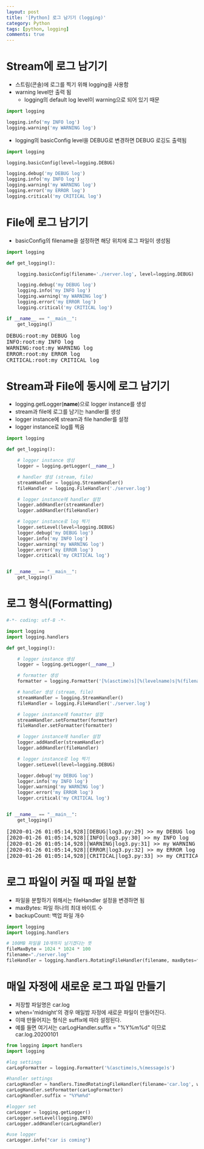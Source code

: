 ```yaml
---
layout: post
title: '[Python] 로그 남기기 (logging)'
category: Python
tags: [python, logging]
comments: true
---
```


# Stream에 로그 남기기
- 스트림(콘솔)에 로그를 찍기 위해 logging을 사용함
- warning level만 출력 됨
	- logging의 default log level이 warning으로 되어 있기 때문

~~~python
import logging

logging.info('my INFO log')
logging.warning('my WARNING log')
~~~

- logging의 basicConfig level을 DEBUG로 변경하면 DEBUG 로깅도 출력됨

~~~python
import logging

logging.basicConfig(level=logging.DEBUG)

logging.debug('my DEBUG log')
logging.info('my INFO log')
logging.warning('my WARNING log')
logging.error('my ERROR log')
logging.critical('my CRITICAL log')
~~~

# File에 로그 남기기
- basicConfig의 filename을 설정하면 해당 위치에 로그 파일이 생성됨

~~~python
import logging

def get_logging():

    logging.basicConfig(filename='./server.log', level=logging.DEBUG)

    logging.debug('my DEBUG log')
    logging.info('my INFO log')
    logging.warning('my WARNING log')
    logging.error('my ERROR log')
    logging.critical('my CRITICAL log')

if __name__ == "__main__":
    get_logging()
~~~

<pre>
DEBUG:root:my DEBUG log
INFO:root:my INFO log
WARNING:root:my WARNING log
ERROR:root:my ERROR log
CRITICAL:root:my CRITICAL log
</pre>

# Stream과 File에 동시에 로그 남기기
- logging.getLogger(__name__)으로 logger instance를 생성
- stream과 file에 로그를 남기는 handler를 생성
- logger instance에 stream과 file handler를 설정
- logger instance로 log를 찍음

~~~python
import logging

def get_logging():

    # logger instance 생성
    logger = logging.getLogger(__name__)

    # handler 생성 (stream, file)
    streamHandler = logging.StreamHandler()
    fileHandler = logging.FileHandler('./server.log')

    # logger instance에 handler 설정
    logger.addHandler(streamHandler)
    logger.addHandler(fileHandler)

    # logger instance로 log 찍기
    logger.setLevel(level=logging.DEBUG)
    logger.debug('my DEBUG log')
    logger.info('my INFO log')
    logger.warning('my WARNING log')
    logger.error('my ERROR log')
    logger.critical('my CRITICAL log')


if __name__ == "__main__":
    get_logging()
~~~

# 로그 형식(Formatting)

~~~python
#-*- coding: utf-8 -*-

import logging
import logging.handlers

def get_logging():

    # logger instance 생성
    logger = logging.getLogger(__name__)

    # formatter 생성
    formatter = logging.Formatter('[%(asctime)s][%(levelname)s|%(filename)s:%(lineno)s] >> %(message)s')

    # handler 생성 (stream, file)
    streamHandler = logging.StreamHandler()
    fileHandler = logging.FileHandler('./server.log')

    # logger instance에 fomatter 설정
    streamHandler.setFormatter(formatter)
    fileHandler.setFormatter(formatter)

    # logger instance에 handler 설정
    logger.addHandler(streamHandler)
    logger.addHandler(fileHandler)

    # logger instance로 log 찍기
    logger.setLevel(level=logging.DEBUG)

    logger.debug('my DEBUG log')
    logger.info('my INFO log')
    logger.warning('my WARNING log')
    logger.error('my ERROR log')
    logger.critical('my CRITICAL log')


if __name__ == "__main__":
    get_logging()
~~~


<pre>
[2020-01-26 01:05:14,928][DEBUG|log3.py:29] >> my DEBUG log
[2020-01-26 01:05:14,928][INFO|log3.py:30] >> my INFO log
[2020-01-26 01:05:14,928][WARNING|log3.py:31] >> my WARNING log
[2020-01-26 01:05:14,928][ERROR|log3.py:32] >> my ERROR log
[2020-01-26 01:05:14,928][CRITICAL|log3.py:33] >> my CRITICAL log
</pre>

# 로그 파일이 커질 때 파일 분할
- 파일을 분할하기 위해서는 fileHandler 설정을 변경하면 됨
- maxBytes: 파일 하나의 최대 바이트 수
- backupCount: 백업 파일 개수

~~~python
import logging
import logging.handlers

# 100MB 파일을 10개까지 남기겠다는 뜻
fileMaxByte = 1024 * 1024 * 100
filename="./server.log"
fileHandler = logging.handlers.RotatingFileHandler(filename, maxBytes=fileMaxByte, backupCount=10)
~~~

# 매일 자정에 새로운 로그 파일 만들기
- 저장할 파일명은 car.log
- when='midnight'의 경우 매일밤 자정에 새로운 파일이 만들어진다.
- 이때 만들어지는 형식은 suffix에 따라 설정된다.
- 예를 들면 여기서는 carLogHandler.suffix = "%Y%m%d" 이므로 car.log.20200101


~~~python
from logging import handlers
import logging

#log settings
carLogFormatter = logging.Formatter('%(asctime)s,%(message)s')

#handler settings
carLogHandler = handlers.TimedRotatingFileHandler(filename='car.log', when='midnight', interval=1, encoding='utf-8')
carLogHandler.setFormatter(carLogFormatter)
carLogHandler.suffix = "%Y%m%d"

#logger set
carLogger = logging.getLogger()
carLogger.setLevel(logging.INFO)
carLogger.addHandler(carLogHandler)

#use logger
carLogger.info("car is coming")
~~~